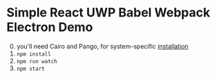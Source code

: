 # Simple React UWP Babel Webpack Electron Demo
 0.  you'll need Cairo and Pango, for system-specific [installation](https://github.com/Automattic/node-canvas/wiki/_pages)
 1. ```npm install```
 2. ```npm run watch```
 3. ```npm start```